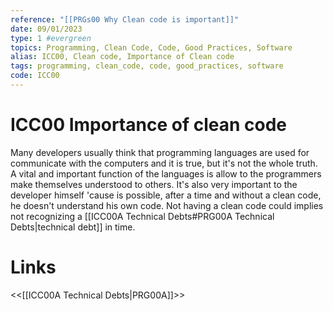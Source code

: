 ```yaml
---
reference: "[[PRGs00 Why Clean code is important]]"
date: 09/01/2023
type: 1 #evergreen
topics: Programming, Clean Code, Code, Good Practices, Software
alias: ICC00, Clean code, Importance of Clean code
tags: programming, clean_code, code, good_practices, software
code: ICC00
---
```

# ICC00 Importance of clean code

Many developers usually think that programming languages are used for communicate with the computers and it is true, but it's not the whole truth. A vital and important function of the languages is allow to the programmers make themselves understood to others. 
It's also very important to the developer himself 'cause is possible, after a time and without a clean code, he doesn't understand his own code.
Not having a clean code could implies not recognizing a [[ICC00A Technical Debts#PRG00A Technical Debts|technical debt]] in time. 

# Links
<<[[ICC00A Technical Debts|PRG00A]]>>